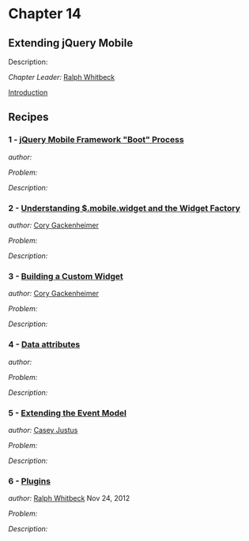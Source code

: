 # Chapter 14

## Extending jQuery Mobile

Description: 

*Chapter Leader:* <a href="mailto:rwhitbeck@appendto.com">Ralph Whitbeck</a>

<a href="/jquerymobilecookbook/book/blob/master/14-extending-jquery-mobile/introduction.adoc">Introduction</a>

## Recipes

### 1 - <a href="/jquerymobilecookbook/book/blob/master/14-extending-jquery-mobile/recipe-1.adoc">jQuery Mobile Framework "Boot" Process</a>
*author:* <a href="mailto:"></a>

*Problem:* 

*Description:*

### 2 - <a href="/jquerymobilecookbook/book/blob/master/14-extending-jquery-mobile/recipe-2.adoc">Understanding $.mobile.widget and the Widget Factory</a>
*author:* <a href="mailto:cory.gack@gmail.com">Cory Gackenheimer</a>

*Problem:* 

*Description:*


### 3 - <a href="/jquerymobilecookbook/book/blob/master/14-extending-jquery-mobile/recipe-3.adoc">Building a Custom Widget</a>
*author:* <a href="mailto:cory.gack@gmail.com">Cory Gackenheimer</a>

*Problem:* 

*Description:*


### 4 - <a href="/jquerymobilecookbook/book/blob/master/14-extending-jquery-mobile/recipe-4.adoc">Data attributes</a>
*author:* <a href="mailto:"></a>

*Problem:* 

*Description:*


### 5 - <a href="/jquerymobilecookbook/book/blob/master/14-extending-jquery-mobile/recipe-5.adoc">Extending the Event Model</a>
*author:* <a href="mailto:caseyjustus@gmail.com">Casey Justus</a>

*Problem:* 

*Description:*


### 6 - <a href="/jquerymobilecookbook/book/blob/master/14-extending-jquery-mobile/recipe-6.adoc">Plugins</a>
*author:* <a href="mailto:rwhitbeck@appendto.com">Ralph Whitbeck</a> Nov 24, 2012

*Problem:* 

*Description:*
